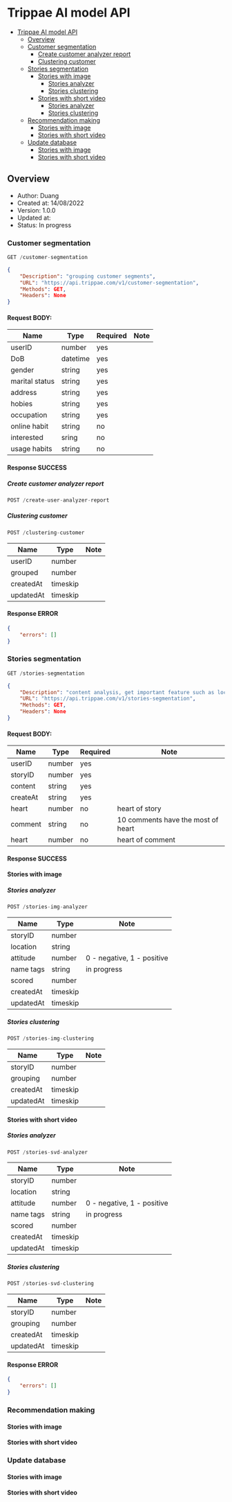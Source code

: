 # Trippae AI model API

- [Trippae AI model API](#trippae-ai-model-api)
  - [Overview](#overview)
  - [Customer segmentation](#customer-segmentation)
    - [Create customer analyzer report](#create-user-analyzer-report)
    - [Clustering customer](#clustering-customer)
  - [Stories segmentation](#stories-segmentation)
    - [Stories with image](#stories-image)
        - [Stories analyzer](#stories-img-analyzer)
        - [Stories clustering](#stories-img-clustering)
    - [Stories with short video](#stories-svd)
        - [Stories analyzer](#stories-svd-analyser)
        - [Stories clustering](#stories-svd-clustering)
  - [Recommendation making](#recommendation-making)
    - [Stories with image](#stories-img-recommend)
    - [Stories with short video](#stories-svideo-recommend)
  - [Update database](#database-update)
    - [Stories with image](#imgdb-update)
    - [Stories with short video](#svideodb-update)

## Overview
- Author: Duang
- Created at: 14/08/2022
- Version: 1.0.0
- Updated at: 
- Status: In progress

### Customer segmentation

```js
GET /customer-segmentation
```

```json
{
    "Description": "grouping customer segments",
    "URL": "https://api.trippae.com/v1/customer-segmentation",
    "Methods": GET,
    "Headers": None
}
```
#### Request BODY:

| Name | Type | Required  | Note |
| ------------- | ------------- | ------------- | ------------- |
| userID  | number  | yes  |  |
| DoB  | datetime  | yes  |  |
| gender  | string  | yes  |  |
| marital status  | string  | yes  |  |
| address  | string  | yes  |  |
| hobies  | string  | yes  |  |
| occupation  | string  | yes  |  |
| online habit   | string  | no  |  |
| interested  | sring  | no  |  |
| usage habits  | string  | no  |  |

#### Response SUCCESS

##### Create customer analyzer report
```js
POST /create-user-analyzer-report
```

##### Clustering customer
```js
POST /clustering-customer
```
| Name | Type | Note  |
| ------------- | ------------- | ------------- |
| userID  | number  |   |
| grouped  | number  | |
| createdAt  | timeskip  ||
| updatedAt  | timeskip  ||

#### Response ERROR
```json
{
    "errors": []
}
```
### Stories segmentation

```js
GET /stories-segmentation
```

```json
{
    "Description": "content analysis, get important feature such as location, negative/positive, hashtag, ...",
    "URL": "https://api.trippae.com/v1/stories-segmentation",
    "Methods": GET,
    "Headers": None
}
```

#### Request BODY:

| Name | Type | Required  | Note |
| ------------- | ------------- | ------------- | ------------- |
| userID | number  | yes  |  |
| storyID | number  | yes  |  |
| content | string  | yes  |  |
| createAt | string  | yes  |  |
| heart | number  | no  | heart of story |
| comment | string  | no  | 10 comments have the most of heart |
| heart | number  | no  | heart of comment |

#### Response SUCCESS

#### Stories with image
##### Stories analyzer
```js
POST /stories-img-analyzer
```
| Name | Type | Note  |
| ------------- | ------------- | ------------- |
| storyID | number |   |
| location | string | |
| attitude | number | 0 - negative, 1 - positive |
| name tags | string | in progress |
| scored | number | |
| createdAt | timeskip | |
| updatedAt | timeskip | |

##### Stories clustering
```js
POST /stories-img-clustering
```
| Name | Type | Note  |
| ------------- | ------------- | ------------- |
| storyID | number |   |
| grouping | number | |
| createdAt  | timeskip | |
| updatedAt  | timeskip | |

#### Stories with short video
##### Stories analyzer
```js
POST /stories-svd-analyzer
```
| Name | Type | Note  |
| ------------- | ------------- | ------------- |
| storyID | number |   |
| location | string | |
| attitude | number | 0 - negative, 1 - positive |
| name tags | string | in progress |
| scored | number | |
| createdAt | timeskip | |
| updatedAt | timeskip | |

##### Stories clustering
```js
POST /stories-svd-clustering
```
| Name | Type | Note  |
| ------------- | ------------- | ------------- |
| storyID | number |   |
| grouping | number | |
| createdAt  | timeskip | |
| updatedAt  | timeskip | |

#### Response ERROR
```json
{
    "errors": []
}
```

### Recommendation making

#### Stories with image
#### Stories with short video

### Update database

#### Stories with image
#### Stories with short video